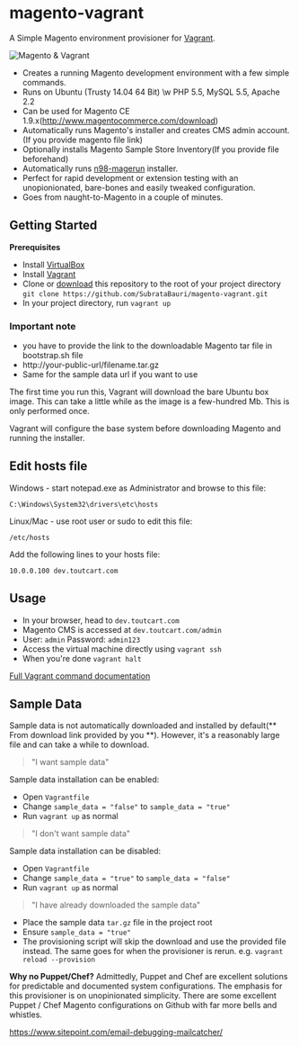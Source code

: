 magento-vagrant
======================

A Simple Magento environment provisioner for [Vagrant](http://www.vagrantup.com/).

![Magento & Vagrant](https://cookieflow.files.wordpress.com/2013/07/magento_vagrant.jpg?w=525&h=225)

* Creates a running Magento development environment with a few simple commands.
* Runs on Ubuntu (Trusty 14.04 64 Bit) \w PHP 5.5, MySQL 5.5, Apache 2.2
* Can be used for Magento CE 1.9.x(http://www.magentocommerce.com/download)
* Automatically runs Magento's installer and creates CMS admin account.(If you provide magento file link)
* Optionally installs Magento Sample Store Inventory(If you provide file beforehand)
* Automatically runs [n98-magerun](https://github.com/netz98/n98-magerun) installer.
* Perfect for rapid development or extension testing with an unopionionated, bare-bones and easily tweaked configuration.
* Goes from naught-to-Magento in a couple of minutes.

## Getting Started

**Prerequisites**

* Install [VirtualBox](https://www.virtualbox.org/wiki/Downloads)
* Install [Vagrant](http://www.vagrantup.com/)
* Clone or [download](https://github.com/SubrataBauri/magento-vagrant.git/archive/master.zip) this repository to the root of your project directory `git clone https://github.com/SubrataBauri/magento-vagrant.git`
* In your project directory, run `vagrant up`

### Important note
* you have to provide the link to the downloadable Magento tar file in bootstrap.sh file
* http://your-public-url/filename.tar.gz
* Same for the sample data url if you want to use

The first time you run this, Vagrant will download the bare Ubuntu box image. This can take a little while as the image is a few-hundred Mb. This is only performed once.

Vagrant will configure the base system before downloading Magento and running the installer.

## Edit hosts file
   
Windows - start notepad.exe as Administrator and browse to this file:
```
C:\Windows\System32\drivers\etc\hosts
```

Linux/Mac - use root user or sudo to edit this file:
```
/etc/hosts
```

   Add the following lines to your hosts file:
```
10.0.0.100 dev.toutcart.com
```


## Usage

* In your browser, head to `dev.toutcart.com`
* Magento CMS is accessed at `dev.toutcart.com/admin`
* User: `admin` Password: `admin123`
* Access the virtual machine directly using `vagrant ssh`
* When you're done `vagrant halt`

[Full Vagrant command documentation](http://docs.vagrantup.com/v2/cli/index.html)

## Sample Data

Sample data is not automatically downloaded and installed by default(** From download link provided by you **). However, it's a reasonably large file and can take a while to download.

> "I want sample data"

Sample data installation can be enabled:

 * Open `Vagrantfile`
 * Change `sample_data = "false"` to `sample_data = "true"`
 * Run `vagrant up` as normal

> "I don't want sample data"

Sample data installation can be disabled:

 * Open `Vagrantfile`
 * Change `sample_data = "true"` to `sample_data = "false"`
 * Run `vagrant up` as normal

> "I have already downloaded the sample data"

 * Place the sample data `tar.gz` file in the project root
 * Ensure `sample_data = "true"`
 * The provisioning script will skip the download and use the provided file instead. The same goes for when the provisioner is rerun. e.g. `vagrant reload --provision`

**Why no Puppet/Chef?**
Admittedly, Puppet and Chef are excellent solutions for predictable and documented system configurations. The emphasis for this provisioner is on unopinionated simplicity. There are some excellent Puppet / Chef Magento configurations on Github with far more bells and whistles.

https://www.sitepoint.com/email-debugging-mailcatcher/